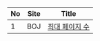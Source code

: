 | No  | Site | Title                                             | 
|-----|------|---------------------------------------------------|
| 1   | BOJ | [최대 페이지 수](https://www.acmicpc.net/problem/16493) |